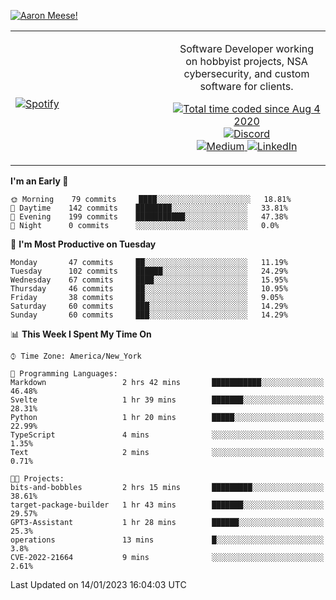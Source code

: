 [![Aaron Meese!](https://user-images.githubusercontent.com/17814535/88975338-a2aabf00-d27f-11ea-963f-8a19608716b4.png)](https://github.com/ajmeese7/readme-ascii "README ASCII")

<!-- Modified from project here: https://github.com/novatorem/novatorem -->
<table width="100%">
  <tr>
  <td width="50%">

&nbsp; <br> [![Spotify](https://ajmeese7.vercel.app/api/spotify)](https://open.spotify.com/user/ajmeese)

  </td>
  <td width="50%">
    <p align="center">
    Software Developer working on hobbyist projects, NSA cybersecurity, and custom software for clients.
    </p>
    <p align="center">
      <a href="https://wakatime.com/@f726891d-3b02-46cd-9b60-e8c59f9e2b14">
        <img src="https://wakatime.com/badge/user/f726891d-3b02-46cd-9b60-e8c59f9e2b14.svg" alt="Total time coded since Aug 4 2020" title="WakaTime" />
      </a>
      <a href="http://link.aaronmeese.com/discord">
        <img src="https://img.shields.io/badge/discord-ajmeese7%234835-369?style=flat-square&logo=discord&logoColor=white&color=purple" alt="Discord" title="Discord">
      </a>
      <br />
      <a href="https://link.aaronmeese.com/medium">
        <img src="https://img.shields.io/badge/medium-ajmeese7-1DB954?style=flat-square&logo=medium&logoColor=white" alt="Medium" title="Medium">
      </a>
      <a href="https://link.aaronmeese.com/linkedin">
        <img src="https://img.shields.io/badge/linkedIn-aaronmeese-1DB954?style=flat-square&logo=linkedin&logoColor=white&color=blue" alt="LinkedIn" title="LinkedIn">
      </a>
    </p>
  </td>

</table>

[//]: <> (The `&nbsp;` is to have Aphelion take up more space)

<!--START_SECTION:waka-->
**I'm an Early 🐤** 

```text
🌞 Morning    79 commits     ████░░░░░░░░░░░░░░░░░░░░░   18.81% 
🌆 Daytime    142 commits    ████████░░░░░░░░░░░░░░░░░   33.81% 
🌃 Evening    199 commits    ███████████░░░░░░░░░░░░░░   47.38% 
🌙 Night      0 commits      ░░░░░░░░░░░░░░░░░░░░░░░░░   0.0%

```
📅 **I'm Most Productive on Tuesday** 

```text
Monday       47 commits     ██░░░░░░░░░░░░░░░░░░░░░░░   11.19% 
Tuesday      102 commits    ██████░░░░░░░░░░░░░░░░░░░   24.29% 
Wednesday    67 commits     ████░░░░░░░░░░░░░░░░░░░░░   15.95% 
Thursday     46 commits     ██░░░░░░░░░░░░░░░░░░░░░░░   10.95% 
Friday       38 commits     ██░░░░░░░░░░░░░░░░░░░░░░░   9.05% 
Saturday     60 commits     ███░░░░░░░░░░░░░░░░░░░░░░   14.29% 
Sunday       60 commits     ███░░░░░░░░░░░░░░░░░░░░░░   14.29%

```


📊 **This Week I Spent My Time On** 

```text
⌚︎ Time Zone: America/New_York

💬 Programming Languages: 
Markdown                 2 hrs 42 mins       ███████████░░░░░░░░░░░░░░   46.48% 
Svelte                   1 hr 39 mins        ███████░░░░░░░░░░░░░░░░░░   28.31% 
Python                   1 hr 20 mins        █████░░░░░░░░░░░░░░░░░░░░   22.99% 
TypeScript               4 mins              ░░░░░░░░░░░░░░░░░░░░░░░░░   1.35% 
Text                     2 mins              ░░░░░░░░░░░░░░░░░░░░░░░░░   0.71%

🐱‍💻 Projects: 
bits-and-bobbles         2 hrs 15 mins       █████████░░░░░░░░░░░░░░░░   38.61% 
target-package-builder   1 hr 43 mins        ███████░░░░░░░░░░░░░░░░░░   29.57% 
GPT3-Assistant           1 hr 28 mins        ██████░░░░░░░░░░░░░░░░░░░   25.3% 
operations               13 mins             █░░░░░░░░░░░░░░░░░░░░░░░░   3.8% 
CVE-2022-21664           9 mins              ░░░░░░░░░░░░░░░░░░░░░░░░░   2.61%

```


 Last Updated on 14/01/2023 16:04:03 UTC
<!--END_SECTION:waka-->
